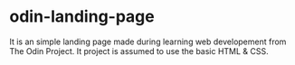 # odin-landing-page
It is an simple landing page made during learning web developement from The Odin Project. It project is assumed to use the basic HTML &amp; CSS.
